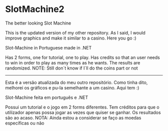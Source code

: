 # SlotMachine2

The better looking Slot Machine

This is the updated version of my other repository. As I said, I would improve graphics and make it similar to a casino. Here you go :)

Slot-Machine in Portuguese made in .NET

Has 2 forms, one for tutorial, one to play.
Has credits so that an user needs to win in order to play as many times as he wants.
The results are randomized.
NOTE: Still don´t know if I´ll do the coins part or not

---------------------------------------------------------

Esta é a versão atualizada do meu outro repositório. Como tinha dito, melhorei os gráficos e pu-la semelhante a um casino. Aqui tem :)

Slot-Machine feita em português e .NET

Possui um tutorial e o jogo em 2 forms diferentes.
Tem créditos para que o utilizador apenas possa jogar as vezes que quiser se ganhar.
Os resultados são ao acaso.
NOTA: Ainda estou a considerar se faço as moedas específicas ou não
